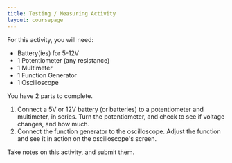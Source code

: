 ```yaml
---
title: Testing / Measuring Activity
layout: coursepage
---
```


For this activity, you will need:

- Battery(ies) for 5-12V
- 1 Potentiometer (any resistance)
- 1 Multimeter
- 1 Function Generator
- 1 Oscilloscope

You have 2 parts to complete.

1. Connect a 5V or 12V battery (or batteries) to a potentiometer and multimeter, in series. Turn the potentiometer, and check to see if voltage changes, and how much.
2. Connect the function generator to the oscilloscope. Adjust the function and see it in action on the oscilloscope's screen.

Take notes on this activity, and submit them.
